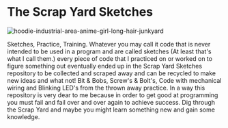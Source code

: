 # The Scrap Yard Sketches

![hoodie-industrial-area-anime-girl-long-hair-junkyard](https://user-images.githubusercontent.com/87259615/201058623-7a353cfe-15a5-40c0-81cf-62a7437be50f.jpg)

Sketches, Practice, Training. Whatever you may call it code that is never intended to be used in a program and are called sketches (At least that's what I call them.)
every piece of code that I practiced on or worked on to figure something out eventually ended up in the Scrap Yard Sketches repository to be collected and scraped away 
and can be recycled to make new ideas and what not! Bit & Bobs, Screw's & Bolt's, Code with mechanical wiring and Blinking LED's from the thrown away practice. In a way this
repository is very dear to me because in order to get good at programming you must fail and fail over and over again to achieve success. Dig through the Scrap Yard and maybe you
might learn something new and gain some knowledge.
